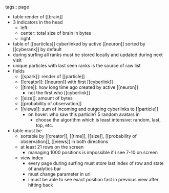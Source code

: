 tags:: page

- table render of [[brain]]
- 3 indicators in the head
	- left:
	- center: total size of brain in bytes
	- right:
- table of [[particles]] cyberlinked by active [[neuron]] sorted by [[cyberank]] by default
- during surfing all ranks must be stored locally and updated during next visit
- unique particles with last seen ranks is the source of raw list
- fields
	- [[spark]]: render of [[particle]]
	- [[creator]]: [[neuron]] with first [[cyberlink]]
	- [[time]]: how long time ago created by active [[neuron]]
		- not the first who [[cyberlink]]
	- [[size]]: amount of bytes
	- [[probability of observation]]
	- [[views]]: sum of incoming and outgoing cyberlinks to [[particle]]
		- on hover: who saw this particle? 5 random avatars in
			- choose the algorithm which is least intensive: random, last, top, etc.
- table must be
	- sortable by [[creator]], [[time]], [[size]], [[probability of observation]], [[views]] in both directions
	- at least 21 rows on the screen
		- managing 1000 positions is impossible if i see 7-10 on screen
	- view index
		- every page during surfing must store last index of row and state of analytics bar
		- must change parameter in url
		- i must be able to see exact position fast in previous view after hitting back